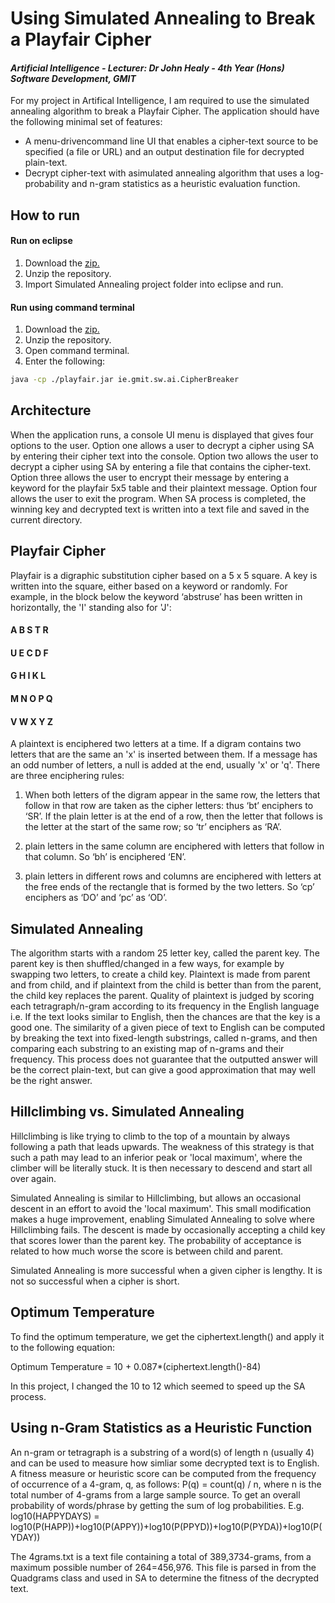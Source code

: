 # Using Simulated Annealing to Break a Playfair Cipher
#### *Artificial Intelligence - Lecturer: Dr John Healy - 4th Year (Hons) Software Development, GMIT*
For my project in Artifical Intelligence, I am required to use the simulated annealing algorithm to break a Playfair Cipher. The application should have the following minimal set of features:

- A menu-drivencommand line UI that enables a cipher-text source to be specified (a file or URL) and an output destination file for decrypted plain-text.
- Decrypt cipher-text with asimulated annealing algorithm that uses a log-probability and n-gram statistics as a heuristic evaluation function. 

## How to run
#### Run on eclipse
1. Download the [zip.](https://github.com/ianburkeixiv/Artificial_Intelligence/archive/master.zip)
2. Unzip the repository.
3. Import Simulated Annealing project folder into eclipse and run.

#### Run using command terminal
1. Download the [zip.](https://github.com/ianburkeixiv/Artificial_Intelligence/archive/master.zip)
2. Unzip the repository.
3. Open command terminal.
4. Enter the following:
```bash
java -cp ./playfair.jar ie.gmit.sw.ai.CipherBreaker
```
## Architecture
When the application runs, a console UI menu is displayed that gives four options to the user. Option one allows a user to decrypt a cipher using SA by entering their cipher text into the console. Option two allows the user to decrypt a cipher using SA by entering a file that contains the cipher-text. Option three allows the user to encrypt their message by entering a keyword for the playfair 5x5 table and their plaintext message. Option four allows the user to exit the program. When SA process is completed, the winning key and decrypted text is written into a text file and saved in the current directory.

## Playfair Cipher
Playfair is a digraphic substitution cipher based on a 5 x 5 square. A key is written into the square, either based on a keyword or randomly. For example, in the block below the keyword ‘abstruse’ has been written in horizontally, the 'I' standing also for 'J':

#### A B S T R
#### U E C D F
#### G H I K L
#### M N O P Q
#### V W X Y Z

A plaintext is enciphered two letters at a time. If a digram contains two letters that are the same an 'x' is inserted between them. If a message has an odd number of letters, a null is added at the end, usually 'x' or 'q'. There are three enciphering rules:

1. When both letters of the digram appear in the same row, the letters that follow in that row are taken as the cipher letters: thus ‘bt’ enciphers to ‘SR’. If the plain letter is at the end of a row, then the letter that follows is the letter at the start of the same row; so ‘tr’ enciphers as ‘RA’.

2. plain letters in the same column are enciphered with letters that follow in that column. So ‘bh’ is enciphered ‘EN’.

3. plain letters in different rows and columns are enciphered with letters at the free ends of the rectangle that is formed by the two letters. So ‘cp’ enciphers as ‘DO’ and ‘pc’ as ‘OD’.

## Simulated Annealing
The algorithm starts with a random 25 letter key, called the parent key. The parent key is then shuffled/changed in a few ways, for example by swapping two letters, to create a child key. Plaintext is made from parent and from child, and if plaintext from the child is better than from the parent, the child key replaces the parent. Quality of plaintext is judged by scoring each tetragraph/n-gram according to its frequency in the English language i.e. If the text looks similar to English, then the chances are that the key is a good one. The similarity of a given piece of text to English can be computed by breaking the text  into  fixed-length  substrings, called n-grams, and then comparing each substring to an existing map of n-grams and their frequency. This process does not guarantee that the outputted answer will be the correct plain-text, but can give a good approximation that may well be the right answer.

## Hillclimbing vs. Simulated Annealing
Hillclimbing is like trying to climb to the top of a mountain by always following a path that leads upwards. The weakness of this strategy is that such a path may lead to an inferior peak or 'local maximum', where the climber will be literally stuck. It is then necessary to descend and start all over again.

Simulated Annealing is similar to Hillclimbing, but allows an occasional descent in an effort to avoid the 'local maximum'. This small modification makes a huge improvement, enabling Simulated Annealing to solve where Hillclimbing fails. The descent is made by occasionally accepting a child key that scores lower than the parent key. The probability of acceptance is related to how much worse the score is between child and parent.

Simulated Annealing is more successful when a given cipher is lengthy. It is not so successful when a cipher is short.

## Optimum Temperature
To find the optimum temperature, we get the ciphertext.length() and apply it to the following equation:

Optimum Temperature = 10 + 0.087*(ciphertext.length()-84)

In this project, I changed the 10 to 12 which seemed to speed up the SA process.

## Using n-Gram Statistics as a Heuristic Function
An n-gram or tetragraph is a substring of a word(s) of length n (usually 4) and can be used to measure how simliar some decrypted text is to English. A fitness  measure  or  heuristic  score  can  be  computed  from  the  frequency  of occurrence of a 4-gram, q, as follows: P(q) = count(q) / n, where n is the total number of 4-grams from a large sample source. To get an overall probability of words/phrase by getting the sum of log probabilities. E.g. log10(HAPPYDAYS) = log10(P(HAPP))+log10(P(APPY))+log10(P(PPYD))+log10(P(PYDA))+log10(P(YDAY))

The 4grams.txt is a  text  file  containing  a  total  of 389,3734-grams,  from  a maximum  possible  number  of  264=456,976. This file is parsed in from the Quadgrams class and used in SA to determine the fitness of the decrypted text.

